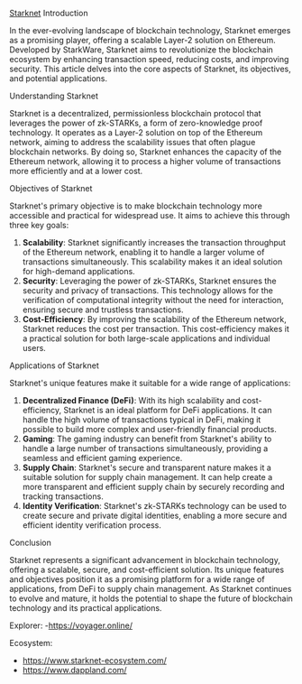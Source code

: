 [Starknet](https://www.starknet.io/) Introduction

In the ever-evolving landscape of blockchain technology, Starknet emerges as a promising player, offering a scalable Layer-2 solution on Ethereum. Developed by StarkWare, Starknet aims to revolutionize the blockchain ecosystem by enhancing transaction speed, reducing costs, and improving security. This article delves into the core aspects of Starknet, its objectives, and potential applications.

Understanding Starknet

Starknet is a decentralized, permissionless blockchain protocol that leverages the power of zk-STARKs, a form of zero-knowledge proof technology. It operates as a Layer-2 solution on top of the Ethereum network, aiming to address the scalability issues that often plague blockchain networks. By doing so, Starknet enhances the capacity of the Ethereum network, allowing it to process a higher volume of transactions more efficiently and at a lower cost.

Objectives of Starknet

Starknet's primary objective is to make blockchain technology more accessible and practical for widespread use. It aims to achieve this through three key goals:

1. **Scalability**: Starknet significantly increases the transaction throughput of the Ethereum network, enabling it to handle a larger volume of transactions simultaneously. This scalability makes it an ideal solution for high-demand applications.
2. **Security**: Leveraging the power of zk-STARKs, Starknet ensures the security and privacy of transactions. This technology allows for the verification of computational integrity without the need for interaction, ensuring secure and trustless transactions.
3. **Cost-Efficiency**: By improving the scalability of the Ethereum network, Starknet reduces the cost per transaction. This cost-efficiency makes it a practical solution for both large-scale applications and individual users.

Applications of Starknet

Starknet's unique features make it suitable for a wide range of applications:

1. **Decentralized Finance (DeFi)**: With its high scalability and cost-efficiency, Starknet is an ideal platform for DeFi applications. It can handle the high volume of transactions typical in DeFi, making it possible to build more complex and user-friendly financial products.
2. **Gaming**: The gaming industry can benefit from Starknet's ability to handle a large number of transactions simultaneously, providing a seamless and efficient gaming experience.
3. **Supply Chain**: Starknet's secure and transparent nature makes it a suitable solution for supply chain management. It can help create a more transparent and efficient supply chain by securely recording and tracking transactions.
4. **Identity Verification**: Starknet's zk-STARKs technology can be used to create secure and private digital identities, enabling a more secure and efficient identity verification process.

Conclusion

Starknet represents a significant advancement in blockchain technology, offering a scalable, secure, and cost-efficient solution. Its unique features and objectives position it as a promising platform for a wide range of applications, from DeFi to supply chain management. As Starknet continues to evolve and mature, it holds the potential to shape the future of blockchain technology and its practical applications.


Explorer:
-https://voyager.online/

Ecosystem:
- https://www.starknet-ecosystem.com/
- https://www.dappland.com/

